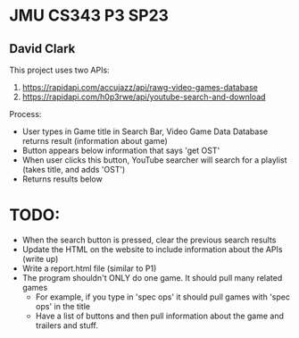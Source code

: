 # JMU CS343 P3 SP23
## David Clark
This project uses two APIs:
1) https://rapidapi.com/accujazz/api/rawg-video-games-database
2) https://rapidapi.com/h0p3rwe/api/youtube-search-and-download
 
Process:
- User types in Game title in Search Bar, Video Game Data Database returns result (information about game)
- Button appears below information that says 'get OST'
- When user clicks this button, YouTube searcher will search for a playlist (takes title, and adds 'OST')
- Returns results below

# TODO:
- When the search button is pressed, clear the previous search results
- Update the HTML on the website to include information about the APIs (write up)
- Write a report.html file (similar to P1)
- The program shouldn't ONLY do one game. It should pull many related games
    - For example, if you type in 'spec ops' it should pull games with 'spec ops' in the title
    - Have a list of buttons and then pull information about the game and trailers and stuff.
